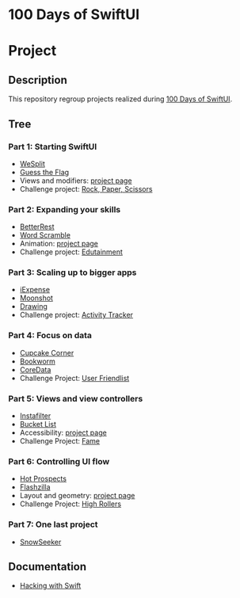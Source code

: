 # 100 Days of SwiftUI

# Project

## Description

This repository regroup projects realized during [100 Days of SwiftUI](https://www.hackingwithswift.com/100/swiftui).

<!--
## Installation

* Download repository with all submodules
```bash
git clone --recurse-submodules https://github.com/Pattest/100_Days_of_SwiftUI.git
```
-->

## Tree

### Part 1: Starting SwiftUI

* [WeSplit](https://github.com/Pattest/WeSplit)
* [Guess the Flag](https://github.com/Pattest/GuessTheFlag)
* Views and modifiers: [project page](https://www.hackingwithswift.com/books/ios-swiftui/views-and-modifiers-introduction)
* Challenge project: [Rock, Paper, Scissors](https://github.com/Pattest/RockPaperScissors)

### Part 2: Expanding your skills

* [BetterRest](https://github.com/Pattest/BetterRest)
* [Word Scramble](https://github.com/Pattest/WordScramble)
* Animation: [project page](https://www.hackingwithswift.com/books/ios-swiftui/animation-introduction)
* Challenge project: [Edutainment](https://github.com/Pattest/Edutainment)

### Part 3: Scaling up to bigger apps

* [iExpense](https://github.com/Pattest/iExpense)
* [Moonshot](https://github.com/Pattest/Moonshot)
* [Drawing](https://github.com/Pattest/Drawing)
* Challenge project: [Activity Tracker](https://github.com/Pattest/ActivityTracker)

### Part 4: Focus on data

* [Cupcake Corner](https://github.com/Pattest/CupcakeCorner)
* [Bookworm](https://github.com/Pattest/Bookworm)
* [CoreData](https://github.com/Pattest/CoreDataProject)
* Challenge Project: [User Friendlist](https://github.com/Pattest/UserFriendlist)

### Part 5: Views and view controllers

* [Instafilter](https://github.com/Pattest/Instafilter)
* [Bucket List](https://github.com/Pattest/BucketList)
* Accessibility: [project page](https://www.hackingwithswift.com/books/ios-swiftui/accessibility-introduction)
* Challenge Project: [Fame](https://github.com/Pattest/Fame)

### Part 6: Controlling UI flow

* [Hot Prospects](https://github.com/Pattest/HotProspects)
* [Flashzilla](https://github.com/Pattest/Flashzilla)
* Layout and geometry: [project page](https://www.hackingwithswift.com/books/ios-swiftui/layout-and-geometry-introduction)
* Challenge Project: [High Rollers](https://github.com/Pattest/HighRollers)

### Part 7: One last project

* [SnowSeeker](https://github.com/Pattest/SnowSeeker)

## Documentation

* [Hacking with Swift](https://www.hackingwithswift.com)
